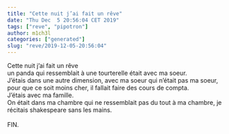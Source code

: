 ```yaml
---
title: "Cette nuit j’ai fait un rêve"
date: "Thu Dec  5 20:56:04 CET 2019"
tags: ["reve", "pipotron"]
author: m1ch3l
categories: ["generated"]
slug: "reve/2019-12-05-20:56:04"
---
```


Cette nuit j’ai fait un rêve<br>
un panda qui ressemblait à une tourterelle était avec ma soeur.<br>
J’étais dans une autre dimension, avec ma soeur qui n’était pas ma soeur, pour que ce soit moins cher, il fallait faire des cours de compta.<br>
J’étais avec ma famille.<br>
On était dans ma chambre qui ne ressemblait pas du tout à ma chambre, je récitais shakespeare sans les mains.<br>
<br>
FIN.<br>
<br>
